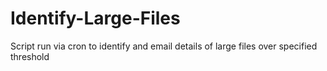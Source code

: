 Identify-Large-Files
====================

Script run via cron to identify and email details of large files over specified threshold
